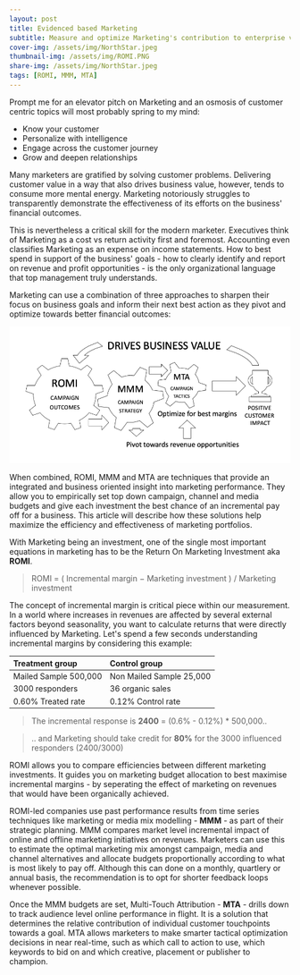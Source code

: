```yaml
---
layout: post
title: Evidenced based Marketing
subtitle: Measure and optimize Marketing's contribution to enterprise value
cover-img: /assets/img/NorthStar.jpeg
thumbnail-img: /assets/img/ROMI.PNG
share-img: /assets/img/NorthStar.jpeg
tags: [ROMI, MMM, MTA]
---
```

Prompt me for an elevator pitch on Marketing and an osmosis of customer centric topics will most probably spring to my mind: 
* Know your customer
* Personalize with intelligence
* Engage across the customer journey
* Grow and deepen relationships

Many marketers are gratified by solving customer problems. Delivering customer value in a way that also drives business value, however, tends to consume more mental energy. Marketing notoriously struggles to transparently demonstrate the effectiveness of its efforts on the business' financial outcomes.  

This is nevertheless a critical skill for the modern marketer. Executives think of Marketing as a cost vs return activity first and foremost. Accounting even classifies Marketing as an expense on income statements. How to best spend in support of the business' goals - how to clearly identify and report on revenue and profit opportunities - is the only organizational language that top management truly understands. 

Marketing can use a combination of three approaches to sharpen their focus on business goals and inform their next best action as they pivot and optimize towards better financial outcomes:

![ROMI](/assets/img/ROM3.png)

When combined, ROMI, MMM and MTA are techniques that provide an integrated and business oriented insight into marketing performance. They allow you to empirically set top down campaign, channel and media budgets and give each investment the best chance of an incremental pay off for a business. This article will describe how these solutions help maximize the efficiency and effectiveness of marketing portfolios. 

With Marketing being an investment, one of the single most important equations in marketing has to be the Return On Marketing Investment aka **ROMI**.

> ROMI = ( Incremental margin − Marketing investment ) / Marketing investment 

The concept of incremental margin is critical piece within our measurement. In a world where increases in revenues are affected by several external factors beyond seasonality, you want to calculate returns that were directly influenced by Marketing. Let's spend a few seconds understanding incremental margins by considering this example: 

| Treatment group | Control group |
|:------|:------|
| Mailed Sample 500,000| Non Mailed Sample 25,000|
| 3000 responders| 36 organic sales|
| 0.60% Treated rate| 0.12% Control rate|  

> The incremental response is **2400** = (0.6% - 0.12%) * 500,000..

> .. and Marketing should take credit for **80%** for the 3000 influenced responders (2400/3000)

ROMI allows you to compare efficiencies between different marketing investments. It guides you on marketing budget allocation to best maximise incremental margins - by seperating the effect of marketing on revenues that would have been organically achieved. 

ROMI-led companies use past performance results from time series techniques like marketing or media mix modelling - **MMM** - as part of their strategic planning. MMM compares market level incremental impact of online and offline marketing initiatives on revenues.  Marketers can use this to estimate the optimal marketing mix amongst campaign, media and channel alternatives and allocate budgets proportionally according to what is most likely to pay off. Although this can done on a monthly, quartlery or annual basis, the recommendation is to opt for shorter feedback loops whenever possible.

Once the MMM budgets are set, Multi-Touch Attribution - **MTA** - drills down to track audience level online performance in flight. It is a solution that determines the relative contribution of individual customer touchpoints towards a goal. MTA allows marketers to make smarter tactical optimization decisions in near real-time, such as which call to action to use, which keywords to bid on and which creative, placement or publisher to champion. 

